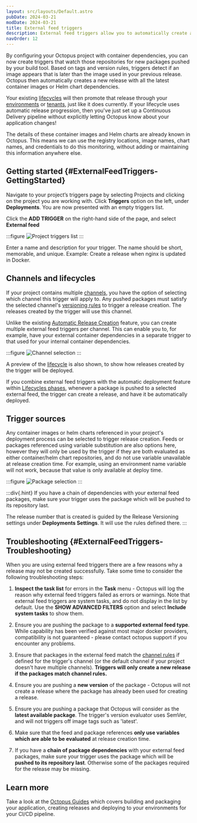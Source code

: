 ```yaml
---
layout: src/layouts/Default.astro
pubDate: 2024-03-21
modDate: 2024-03-21
title: External feed triggers
description: External feed triggers allow you to automatically create a new release as a result of new container images or helm charts being pushed to their respective repositories.
navOrder: 12
---
```


By configuring your Octopus project with container dependencies, you can now create triggers that watch those repositories for new packages pushed by your build tool. Based on tags and version rules, triggers detect if an image appears that is later than the image used in your previous release. Octopus then automatically creates a new release with all the latest container images or Helm chart dependencies. 

Your existing [lifecycles](/docs/releases/lifecycles/) will then promote that release through your [environments](/docs/infrastructure/environments) or [tenants](/docs/tenants), just like it does currently. If your lifecycle uses automatic release progression, then you've just set up a Continuous Delivery pipeline without explicitly letting Octopus know about your application changes! 

The details of these container images and Helm charts are already known in Octopus. This means we can use the registry locations, image names, chart names, and credentials to do this monitoring, without adding or maintaining this information anywhere else.

## Getting started {#ExternalFeedTriggers-GettingStarted}

Navigate to your project’s triggers page by selecting Projects and clicking on the project you are working with. Click **Triggers** option on the left, under **Deployments**.  You are now presented with an empty triggers list.  

Click the **ADD TRIGGER** on the right-hand side of the page, and select **External feed**

:::figure
![Project triggers list](/docs/projects/project-triggers/images/add-trigger-popup.png)
:::

Enter a name and description for your trigger.  The name should be short, memorable, and unique. Example: Create a release when nginx is updated in Docker.

## Channels and lifecycles

If your project contains multiple [channels](/docs/releases/channels), you have the option of selecting which channel this trigger will apply to.  Any pushed packages must satisfy the selected channel's [versioning rules](/docs/releases/channels#version-rules) to trigger a release creation. The releases created by the trigger will use this channel.

Unlike the existing [Automatic Release Creation](/docs/projects/project-triggers/automatic-release-creation) feature, you can create multiple external feed triggers per channel.  This can enable you to, for example, have your external container dependencies in a separate trigger to that used for your internal container dependencies.

:::figure
![Channel selection](/docs/projects/project-triggers/images/external-trigger-channel.png)
:::

A preview of the [lifecycle](/docs/releases/lifecycles) is also shown, to show how releases created by the trigger will be deployed.

If you combine external feed triggers with the automatic deployment feature within [Lifecycles phases](/docs/releases/lifecycles/#Lifecycles-LifecyclePhases), whenever a package is pushed to a selected external feed, the trigger can create a release, and have it be automatically deployed.

## Trigger sources

Any container images or helm charts referenced in your project's deployment process can be selected to trigger release creation.  Feeds or packages referenced using variable substitution are also options here, however they will only be used by the trigger if they are both evaluated as either container/helm chart repositories, and do not use variable unavailable at release creation time.  For example, using an environment name variable will not work, because that value is only available at deploy time.

:::figure
![Package selection](/docs/projects/project-triggers/images/external-feed-trigger-packages.png)
:::

:::div{.hint}
If you have a chain of dependencies with your external feed packages, make sure your trigger uses the package which will be pushed to its repository last.

The release number that is created is guided by the Release Versioning settings under **Deployments Settings**. It will use the rules defined there.
:::

## Troubleshooting {#ExternalFeedTriggers-Troubleshooting}

When you are using external feed triggers there are a few reasons why a release may not be created successfully. Take some time to consider the following troubleshooting steps:

1. **Inspect the task list** for errors in the **Task** menu - Octopus will log the reason why external feed triggers failed as errors or warnings.  Note that external feed triggers are system tasks, and do not display in the list by default.  Use the **SHOW ADVANCED FILTERS** option and select **Include system tasks** to show them.

2. Ensure you are pushing the package to a **supported external feed type**. While capability has been verified against most major docker providers, compatibility is not guaranteed - please contact octopus support if you encounter any problems. 

3. Ensure that packages in the external feed match the [channel rules](/docs/releases/channels#version-rules) if defined for the trigger's channel (or the default channel if your project doesn't have multiple channels).  **Triggers will only create a new release if the packages match channel rules.**

4. Ensure you are pushing a **new version** of the package - Octopus will not create a release where the package has already been used for creating a release.

5. Ensure you are pushing a package that Octopus will consider as the **latest available package**.  The trigger's version evaluator uses SemVer, and will not triggers off image tags such as 'latest'.

6. Make sure that the feed and package references **only use variables which are able to be evaluated** at release creation time.

7. If you have a **chain of package dependencies** with your external feed packages, make sure your trigger uses the package which will be **pushed to its repository last**.  Otherwise some of the packages required for the release may be missing.


## Learn more

Take a look at the [Octopus Guides](https://octopus.com/docs/guides) which covers building and packaging your application, creating releases and deploying to your environments for your CI/CD pipeline.
